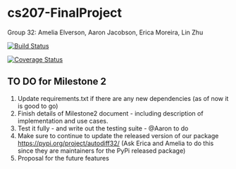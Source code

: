 # cs207-FinalProject

Group 32: Amelia Elverson, Aaron Jacobson, Erica Moreira, Lin Zhu

[![Build Status](https://travis-ci.com/ELAA207/cs207-FinalProject.svg?branch=master)](https://travis-ci.com/ELAA207/cs207-FinalProject.svg?branch=master)

[![Coverage Status](https://codecov.io/gh/ELAA207/cs207-FinalProject/branch/master/graph/badge.svg)](https://codecov.io/gh/ELAA207/cs207-FinalProject)

## TO DO for Milestone 2
1. Update requirements.txt if there are any new dependencies (as of now it is good to go)
2. Finish details of Milestone2 document - including description of implementation and use cases. 
3. Test it fully - and write out the testing suite - @Aaron to do
4. Make sure to continue to update the released version of our package https://pypi.org/project/autodiff32/ (Ask Erica and Amelia to do this since they are maintainers for the PyPi released package)
5. Proposal for the future features

